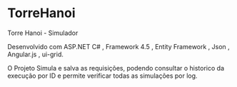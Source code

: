 # TorreHanoi
Torre Hanoi - Simulador

Desenvolvido com ASP.NET C# , Framework 4.5 , Entity Framework , Json , Angular.js , ui-grid.

O Projeto Simula e salva as requisições, podendo consultar o historico da execução por ID e permite verificar todas as simulações por log.




